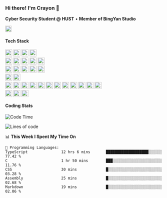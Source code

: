 <div align="left">

### Hi there! I'm Crayon 👋

**Cyber Security Student @ HUST** • **Member of BingYan Studio**

</div>

<div style=" text-align: left;">
<div style="display:flex;align-items:center;">
<img style="width:20%;" src="https://count.getloli.com/@Crayon?name=Crayon&theme=capoo-2&padding=7&offset=0&align=center&scale=1&pixelated=1&darkmode=auto" style="margin-top: 8px;">
<!-- <img src="https://wakatime.com/badge/user/493754fa-a87a-40a4-afc6-62a4b8f68adf.svg" height="18"><br> -->
</div>

#### Tech Stack

<div style="display: flex; flex-direction: column; gap: 4px;">

<div style="display: flex; flex-wrap: wrap; gap: 4px;">
<img src="https://img.shields.io/badge/JavaScript-F7DF1E?style=for-the-badge&logo=javascript&logoColor=black" height="22">
<img src="https://img.shields.io/badge/TypeScript-3178C6?style=for-the-badge&logo=typescript&logoColor=white" height="22">
<img src="https://img.shields.io/badge/Python-3776AB?style=for-the-badge&logo=python&logoColor=white" height="22">
<img src="https://img.shields.io/badge/C-A8B9CC?style=for-the-badge&logo=c&logoColor=white" height="22">
</div>

<div style="display: flex; flex-wrap: wrap; gap: 4px;">
<img src="https://img.shields.io/badge/Vue.js-4FC08D?style=for-the-badge&logo=vue.js&logoColor=white" height="22">
<img src="https://img.shields.io/badge/React-61DAFB?style=for-the-badge&logo=react&logoColor=black" height="22">
<img src="https://img.shields.io/badge/Next.js-000000?style=for-the-badge&logo=next.js&logoColor=white" height="22">
<img src="https://img.shields.io/badge/Nuxt.js-00C58E?style=for-the-badge&logo=nuxt.js&logoColor=white" height="22">
<img src="https://img.shields.io/badge/Tailwind_CSS-06B6D4?style=for-the-badge&logo=tailwindcss&logoColor=white" height="22">
</div>

<div style="display: flex; flex-wrap: wrap; gap: 4px;">
<img src="https://img.shields.io/badge/Node.js-339933?style=for-the-badge&logo=node.js&logoColor=white" height="22">
<img src="https://img.shields.io/badge/Bun-000000?style=for-the-badge&logo=bun&logoColor=white" height="22">
<img src="https://img.shields.io/badge/Express.js-000000?style=for-the-badge&logo=express&logoColor=white" height="22">
<img src="https://img.shields.io/badge/Elysia.js-22272E?style=for-the-badge&logo=elysia&logoColor=white" height="22">
<img src="https://img.shields.io/badge/Deno-000000?style=for-the-badge&logo=deno&logoColor=white" height="22">
</div>

<div style="display: flex; flex-wrap: wrap; gap: 4px;">
<img src="https://img.shields.io/badge/MongoDB-47A248?style=for-the-badge&logo=mongodb&logoColor=white" height="22">
<img src="https://img.shields.io/badge/MySQL-4479A1?style=for-the-badge&logo=mysql&logoColor=white" height="22">
</div>

<div style="display: flex; flex-wrap: wrap; gap: 4px;">
<img src="https://img.shields.io/badge/Docker-2496ED?style=for-the-badge&logo=docker&logoColor=white" height="22">
<img src="https://img.shields.io/badge/Docker_Compose-2496ED?style=for-the-badge&logo=docker&logoColor=white" height="22">
<img src="https://img.shields.io/badge/Kubernetes-326CE5?style=for-the-badge&logo=kubernetes&logoColor=white" height="22">
<img src="https://img.shields.io/badge/Vercel-000000?style=for-the-badge&logo=vercel&logoColor=white" height="22">
<img src="https://img.shields.io/badge/Nginx-009639?style=for-the-badge&logo=nginx&logoColor=white" height="22">
<img src="https://img.shields.io/badge/Linux-FCC624?style=for-the-badge&logo=linux&logoColor=black" height="22">
<img src="https://img.shields.io/badge/Git-F05032?style=for-the-badge&logo=git&logoColor=white" height="22">
<img src="https://img.shields.io/badge/GitHub-181717?style=for-the-badge&logo=github&logoColor=white" height="22">
<img src="https://img.shields.io/badge/VS_Code-007ACC?style=for-the-badge&logo=visual-studio-code&logoColor=white" height="22">
<img src="https://img.shields.io/badge/Cursor-3A3A3A?style=for-the-badge&logo=cursor&logoColor=white" height="22">
<img src="https://img.shields.io/badge/Postman-FF6C37?style=for-the-badge&logo=postman&logoColor=white" height="22">
<img src="https://img.shields.io/badge/Apifox-FF4D4F?style=for-the-badge&logo=apifox&logoColor=white" height="22">
</div>

<div style="display: flex; flex-wrap: wrap; gap: 4px;">
	<img src="https://img.shields.io/badge/npm-CB3837?style=for-the-badge&logo=npm&logoColor=white" height="22">
	<img src="https://img.shields.io/badge/pnpm-F69220?style=for-the-badge&logo=pnpm&logoColor=white" height="22">
	<img src="https://img.shields.io/badge/yarn-2C8EBB?style=for-the-badge&logo=yarn&logoColor=white" height="22">
</div>

</div>

</div>

<div align="left" >

#### Coding Stats

<!--START_SECTION:waka-->
![Code Time](http://img.shields.io/badge/Code%20Time-497%20hrs%2057%20mins-blue)

![Lines of code](https://img.shields.io/badge/From%20Hello%20World%20I%27ve%20Written-6.4%20million%20lines%20of%20code-blue)

📊 **This Week I Spent My Time On** 

```text
💬 Programming Languages: 
TypeScript               12 hrs 6 mins       ███████████████████░░░░░░   77.42 % 
C                        1 hr 50 mins        ███░░░░░░░░░░░░░░░░░░░░░░   11.76 % 
CSS                      30 mins             █░░░░░░░░░░░░░░░░░░░░░░░░   03.28 % 
Assembly                 25 mins             █░░░░░░░░░░░░░░░░░░░░░░░░   02.68 % 
Markdown                 19 mins             █░░░░░░░░░░░░░░░░░░░░░░░░   02.06 % 
```


<!--END_SECTION:waka-->

<!-- <img style="width:30%;" src="https://github-readme-stats.vercel.app/api/wakatime?username=Crayon&theme=prussian&hide_border=true&layout=pie&langs_count=20" width="60%"> -->


</div>

